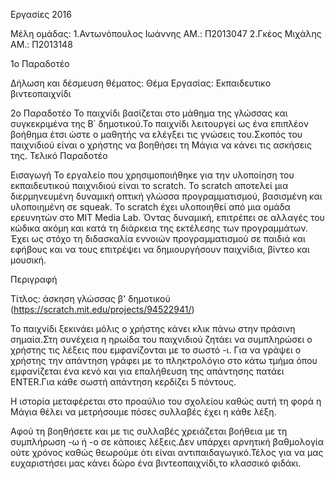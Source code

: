 Eργασίες 2016

Μέλη ομάδας: 1.Αντωνόπουλος Ιωάννης ΑΜ.: Π2013047 2.Γκέος Μιχάλης ΑΜ.: Π2013148

1o Παραδοτέο

Δήλωση και δέσμευση θέματος: Θέμα Εργασίας: Εκπαιδευτικο βιντεοπαιχνίδι

2ο Παραδοτέο
Το παιχνίδι βασίζεται στο μάθημα της γλώσσας και συγκεκριμένα της Β΄ δημοτικού.Το παιχνίδι λειτουργεί ως ένα επιπλέον βοήθημα έτσι ώστε ο μαθητής να ελέγξει τις γνώσεις του.Σκοπός του παιχνιδιού είναι ο χρήστης να βοηθήσει τη Μάγια να κάνει τις ασκήσεις της. 
Τελικό Παραδοτέο

Εισαγωγή
Το εργαλείο που χρησιμοποιήθηκε για την υλοποίηση του εκπαιδευτικού παιχνιδιού είναι το scratch. Το scratch αποτελεί μια διερμηνευμένη δυναμική οπτική γλώσσα προγραμματισμού, βασισμένη και υλοποιημένη σε squeak. Το scratch έχει υλοποιηθεί από μια ομάδα ερευνητών στο MIT Media Lab. Όντας δυναμική, επιτρέπει σε αλλαγές του κώδικα ακόμη και κατά τη διάρκεια της εκτέλεσης των προγραμμάτων. Έχει ως στόχο τη διδασκαλία εννοιών προγραμματισμού σε παιδιά και εφήβους και να τους επιτρέψει να δημιουργήσουν παιχνίδια, βίντεο και μουσική. 

Περιγραφή

Τίτλος: άσκηση γλώσσας β' δημοτικού (https://scratch.mit.edu/projects/94522941/)

Το παιχνίδι ξεκινάει μόλις ο χρήστης κάνει κλικ πάνω στην πράσινη σημαία.Στη συνέχεια η ηρωίδα του παιχνιδιού ζητάει να συμπληρώσει ο χρήστης τις λέξεις που εμφανίζονται με το σωστό -ι. Για να γράψει ο χρήστης την απάντηση γράφει με το πληκτρολόγιο στο κάτω τμήμα όπου εμφανίζεται ένα κενό και για επαλήθευση της απάντησης πατάει ΕΝΤΕR.Για κάθε σωστή απάντηση κερδίζει 5 πόντους.

Η ιστορία μεταφέρεται στο προαύλιο του σχολείου καθώς αυτή τη φορά η Μάγια θέλει να μετρήσουμε πόσες συλλαβές έχει η κάθε λέξη.

Αφού τη βοηθήσετε και με τις συλλαβές χρειάζεται βοήθεια με τη συμπλήρωση -ω ή -ο σε κάποιες λέξεις.Δεν υπάρχει αρνητική βαθμολογία ούτε χρόνος καθώς θεωρούμε ότι είναι αντιπαιδαγωγικό.Τέλος για να μας ευχαριστήσει μας κάνει δώρο ένα βιντεοπαιχνίδι,το κλασσικό φιδάκι.
